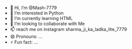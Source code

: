 - 👋 Hi, I’m @Mash-7779
- 👀 I’m interested in Python 
- 🌱 I’m currently learning HTML
- 💞️ I’m looking to collaborate with Me
- 📫 reach me on instagram sharma_ji_ka_ladka_lite_7779
- 😄 Pronouns: ...
- ⚡ Fun fact: ...

<!---
Mash-7779/Mash-7779 is a ✨ special ✨ repository because its `README.md` (this file) appears on your GitHub profile.
You can click the Preview link to take a look at your changes.
--->
